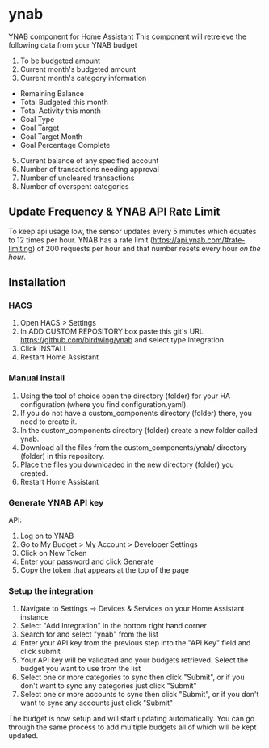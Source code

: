 # ynab

YNAB component for Home Assistant
This component will retreieve the following data from your YNAB budget

1. To be budgeted amount
2. Current month's budgeted amount
3. Current month's category information
  - Remaining Balance
  - Total Budgeted this month
  - Total Activity this month
  - Goal Type
  - Goal Target
  - Goal Target Month
  - Goal Percentage Complete
5. Current balance of any specified account
6. Number of transactions needing approval
7. Number of uncleared transactions
8. Number of overspent categories

## Update Frequency & YNAB API Rate Limit
To keep api usage low, the sensor updates every 5 minutes which equates to 12 times per hour.  YNAB has a rate limit (<https://api.ynab.com/#rate-limiting>) of 200 requests per hour and that number resets every hour _on the hour_.

## Installation

### HACS

1. Open HACS > Settings
2. In ADD CUSTOM REPOSITORY box paste this git's URL <https://github.com/birdwing/ynab> and select type Integration
3. Click INSTALL
4. Restart Home Assistant

### Manual install

1. Using the tool of choice open the directory (folder) for your HA configuration (where you find configuration.yaml).
2. If you do not have a custom_components directory (folder) there, you need to create it.
3. In the custom_components directory (folder) create a new folder called ynab.
4. Download all the files from the custom_components/ynab/ directory (folder) in this repository.
5. Place the files you downloaded in the new directory (folder) you created.
6. Restart Home Assistant

### Generate YNAB API key

API:

1. Log on to YNAB
2. Go to My Budget > My Account > Developer Settings
3. Click on New Token
4. Enter your password and click Generate
5. Copy the token that appears at the top of the page

### Setup the integration

1. Navigate to Settings -> Devices & Services on your Home Assistant instance
2. Select "Add Integration" in the bottom right hand corner
3. Search for and select "ynab" from the list
4. Enter your API key from the previous step into the "API Key" field and click submit
5. Your API key will be validated and your budgets retrieved.  Select the budget you want to use from the list
6. Select one or more categories to sync then click "Submit", or if you don't want to sync any categories just click "Submit"
7. Select one or more accounts to sync then click "Submit", or if you don't want to sync any accounts just click "Submit"

The budget is now setup and will start updating automatically.  You can go through the same process to add multiple budgets all of which will be kept updated.